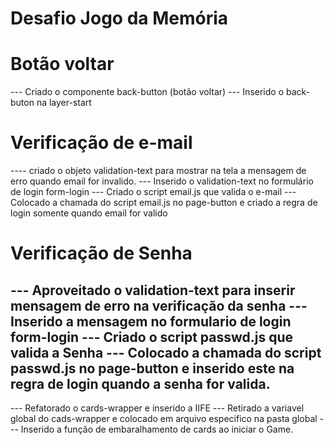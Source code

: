 # Desafio Jogo da Memória

# Botão voltar 
--- Criado o componente back-button (botão voltar)
--- Inserido o back-buton na layer-start

# Verificação de e-mail
---- criado o objeto validation-text para mostrar na tela a mensagem de erro quando email for invalido.
--- Inserido o validation-text no formulário de login form-login
--- Criado o script email.js que valida o e-mail
--- Colocado a chamada do script email.js no page-button e criado a regra de login somente quando email for valido

# Verificação de Senha
--- Aproveitado o validation-text para inserir mensagem de erro na verificação da senha
--- Inserido a mensagem no formulario de login form-login
--- Criado o script passwd.js que valida a Senha
--- Colocado a chamada do script passwd.js no page-button e inserido este na regra de login quando a senha for valida.
---

--- Refatorado o cards-wrapper e inserido a IIFE
--- Retirado a variavel global do cads-wrapper e colocado em arquivo especifico na pasta global
--- Inserido a função de embaralhamento de cards ao iniciar o Game.

